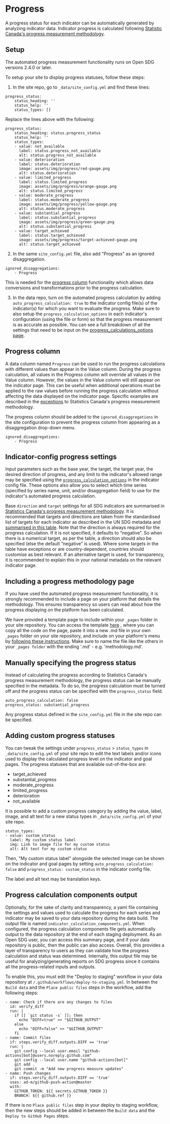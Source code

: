 <h1>Progress</h1>

A progress status for each indicator can be automatically generated by analyzing indicator data. Indicator progress is calculated following [Statistic Canada's progress measurement methodology](https://sdggif-data-canada-oddcmi-donnee.github.io/methodology/).

## Setup

The automated progress measurement functionality runs on Open SDG versions 2.4.0 or later.

To setup your site to display progress statuses, follow these steps:

1. In the site repo, go to `_data/site_config.yml` and find these lines:

```
progress_status:
    status_heading: ''
    status_help: ''
    status_types: []
```
Replace the lines above with the following:
```
progress_status:
    status_heading: status.progress_status
    status_help: ''
    status_types:
    - value: not_available
      label: status.progress_not_available
      alt: status.progress_not_available
    - value: deterioration
      label: status.deterioration
      image: assets/img/progress/red-gauge.png
      alt: status.deterioration
    - value: limited_progress
      label: status.limited_progress
      image: assets/img/progress/orange-gauge.png
      alt: status.limited_progress
    - value: moderate_progress
      label: status.moderate_progress
      image: assets/img/progress/yellow-gauge.png
      alt: status.moderate_progress
    - value: substantial_progress
      label: status.substantial_progress
      image: assets/img/progress/green-gauge.png
      alt: status.substantial_progress
    - value: target_achieved
      label: status.target_achieved
      image: assets/img/progress/target-achieved-gauge.png
      alt: status.target_achieved
```

2. In the same `site_config.yml` file, also add "Progress" as an ignored disaggregation.

```
ignored_disaggregations:
    - Progress
```
This is needed for the [progress column](#progress-column) functionality which allows data conversions and transformations prior to the progress calculation.

3. In the data repo, turn on the automated progress calculation by adding `auto_progress_calculation: true` to the indicator config file(s) of the indicator(s) for which you want to evaluate the progress. Make sure to also setup the `progress_calculation_options` in each indicator's configuration (using the file or form) so that the progress measurement is as accurate as possible. You can see a full breakdown of all the settings that need to be input on the [progress_calculations_options page](indicator-configuration.md#progress_calculation_options).

## Progress column

A data column named `Progress` can be used to run the progress calculations with different values than appear in the Value column. During the progress calculation, all values in the Progress column will override all values in the Value column. However, the values in the Value column will still appear on the indicator page. This can be useful when additional operations must be applied to the raw values before running the progress calculation without affecting the data displayed on the indicator page. Specific examples are described in the [exceptions](https://sdggif-data-canada-oddcmi-donnee.github.io/methodology/#specific-exceptions-for-canadas-global-indicator-framework-reporting) to Statistics Canada's progress measurement methodology.

The progress column should be added to the `ignored_disaggregations` in the site configuration to prevent the progress column from appearing as a disaggregation drop-down menu.
```
ignored_disaggregations:
    - Progress
```

## Indicator-config progress settings

Input parameters such as the base year, the target, the target year, the desired direction of progress, and any limit to the indicator's allowed range may be specified using the [`progress_calculation_options`](indicator-configuration.md#progress_calculation_options) in the indicator config file. These options also allow you to select which time series (specified by series name, unit, and/or disaggregation field) to use for the indicator's automated progress calculation. 

Base `direction` and `target` settings for all SDG indicators are summarised in [Statistics Canada's progress measurement methodology](https://sdggif-data-canada-oddcmi-donnee.github.io/methodology/#metadata). It is recommended that targets and directions are taken from the standardised list of targets for each indicator as described in the UN SDG metadata and [summarised in this table](https://sdggif-data-canada-oddcmi-donnee.github.io/methodology/#metadata). Note that the direction is always required for the progress calculation. If it is not specified, it defaults to “negative”. So when there is a numerical target, as per the table, a direction should also be specified (else the default “negative” is used). Where some targets in the table have exceptions or are country-dependent, countries should customise as best relevant. If an alternative target is used, for transparency, it is recommended to explain this in your national metadata on the relevant indicator page.

## Including a progress methodology page

If you have used the automated progress measurement functionality, it is strongly recommended to include a page on your platform that details the methodology. This ensures transparency so users can read about how the progress displaying on the platform has been calculated.

We have provided a template page to include within your `_pages` folder in your site repository. You can access the template [here](https://github.com/open-sdg/open-sdg-site-starter/blob/develop/example-pages/methodology.md.example) , where you can copy all the code on the page, paste it into a new .md file in your own `_pages` folder on your site repository, and include on your platform's menu by [following these instructions](https://open-sdg.readthedocs.io/en/latest/tutorials/create-pages/#add-a-menu-item). Make sure to name the file like the others in your `_pages folder` with the ending '.md' - e.g. 'methodology.md'.

## Manually specifying the progress status

Instead of calculating the progress according to Statistics Canada's progress measurement methodology, the progress status can be manually specified in the metadata. To do so, the progress calculation must be turned off and the progress status can be specified with the `progress_status` field.
```
auto_progress_calculation: false
progress_status: substantial_progress
```
Any progress status defined in the `site_config.yml` file in the site repo can be specified.

## Adding custom progress statuses

You can tweak the settings under `progress_status` > `status_types` in `_data/site_config.yml` of your site repo to edit the text labels and/or icons used to display the calculated progress level on the indicator and goal pages. The progress statuses that are available out-of-the-box are:
- target_achieved
- substantial_progress
- moderate_progress
- limited_progress
- deterioration
- not_available

It is possible to add a custom progress category by adding the value, label, image, and alt text for a new status types in `_data/site_config.yml` of your site repo.

```
status_types:
- value: custom_status
  label: My custom status label
  img: Link to image file for my custom status
  alt: Alt text for my custom status
```

Then, "My custom status label" alongside the selected image can be shown on the indicator and goal pages by setting `auto_progress_calculation: false` and `progress_status: custom_status` in the indicator config file.

The label and alt text may be translation keys.

## Progress calculation components output

Optionally, for the sake of clarity and transparency, a yaml file containing the settings and values used to calculate the progress for each series and indicator may be saved to your data repository during the data build. The output file is named `indicator_calculation_components.yml`. When configured, the progress calculation components file gets automatically output to the data repository at the end of each staging deployment. As an Open SDG user, you can access this summary page, and if your data repository is public, then the public can also access. Overall, this provides a layer of transparency to users as they can validate how the progress calculation and status was determined. Internally, this output file may be useful for analyzing/generating reports on SDG progress since it contains all the progress-related inputs and outputs.

To enable this, you must edit the "Deploy to staging" workflow in your data repository at `/.github/workflows/deploy-to-staging.yml`. In between the `Build data` and the `Place public files` steps in the workflow, add the following steps:
```
- name: Check if there are any changes to files
  id: verify_diff
  run: |
    if [[ `git status -s` ]]; then
      echo "DIFF=true" >> "$GITHUB_OUTPUT"
    else
      echo "DIFF=false" >> "$GITHUB_OUTPUT"
    fi
- name: Commit files
  if: steps.verify_diff.outputs.DIFF == 'true'
  run: |
    git config --local user.email "github-actions[bot]@users.noreply.github.com"
    git config --local user.name "github-actions[bot]"
    git add .
    git commit -m "Add new progress measure updates"
- name: Push changes
  if: steps.verify_diff.outputs.DIFF == 'true'
  uses: ad-m/github-push-action@master
  with:
    GITHUB_TOKEN: ${{ secrets.GITHUB_TOKEN }}
    BRANCH: ${{ github.ref }}
```

If there is no `Place public files` step in your deploy to staging workflow, then the new steps should be added in between the `Build data` and the `Deploy to GitHub Pages` steps.

